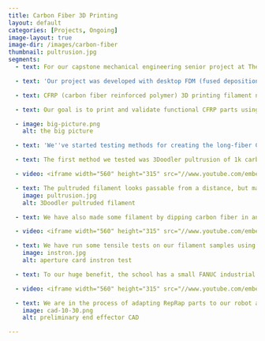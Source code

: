 ```yaml
---
title: Carbon Fiber 3D Printing
layout: default
categories: [Projects, Ongoing]
image-layout: true
image-dir: /images/carbon-fiber
thumbnail: pultrusion.jpg
segments: 
  - text: For our capstone mechanical engineering senior project at The Cooper Union, <a href="peterascoli.com">Peter Ascoli</a> and I are working on a filament manufacturing and printing method for curved-layer carbon fiber reinforced polymer fused deposition modeling. 

  - text: 'Our project was developed with desktop FDM (fused deposition modeling) printers in mind. They''re now inexpensive and fairly accessible, but they seldom produce usable mechanical parts. The main reason is the strength of materials used. The next is the slicing method: most desktop 3D printers deposit flat layers parallel to the build plate. This limitation makes model slicing relatively simple. However, FDM materials tend to exhibit much greater strength along the direction of the extruded fiber than across the layers; thus, thin curved features printed with flat layers tend to perform poorly.'

  - text: CFRP (carbon fiber reinforced polymer) 3D printing filament now has some limited commercial availability. Long-fiber CFRP filament, while a major material improvement over plastic resins alone, also suffers when printed using the flat layer method. Carbon fiber gives the composite increased tensile strength mostly along the direction in which the fiber is laid; printing the fiber in flat layers limits the degree to which the fiber direction can be optimized for the given part geometry and expected loading.

  - text: Our goal is to print and validate functional CFRP parts using curved layer fused deposition. Here's a basic breakdown of the analytical and experimental components of our project. 

  - image: big-picture.png
    alt: the big picture

  - text: 'We''ve started testing methods for creating the long-fiber CFRP filament. As we come up with methods, we''re making filament samples and running tensile tests on them in an Instron machine to determine their failure modes and tensile strengths.' 

  - text: The first method we tested was 3Doodler pultrusion of 1k carbon fiber tow and ABS plastic. 

  - video: <iframe width="560" height="315" src="//www.youtube.com/embed/BvaDFv_I80I" frameborder="0" allowfullscreen></iframe>

  - text: The pultruded filament looks passable from a distance, but many broken fibers are visible under 10x magnification. 
    image: pultrusion.jpg
    alt: 3Doodler pultruded filament

  - text: We have also made some filament by dipping carbon fiber in an ABS-acetone slurry. This resulted in a filament with better (but still not complete) fiber wet-out and a much smaller diameter. 

  - video: <iframe width="560" height="315" src="//www.youtube.com/embed/6i8_cj7t9Mw" frameborder="0" allowfullscreen></iframe>

  - text: We have run some tensile tests on our filament samples using aperture cards to fix and protect the ends. Due to trouble aligning the filament to achieve pure uniaxial tension in these tests, we will explore other end fixturing options. However, our preliminary test results are promising in terms of tensile strength. 
    image: instron.jpg
    alt: aperture card instron test

  - text: To our huge benefit, the school has a small FANUC industrial robot arm available for our use. This arm provides 3 translational and 3 rotational degrees of freedom for our end effector, which means we will have incredible flixibility in generating curved layer printing tool paths.

  - video: <iframe width="560" height="315" src="//www.youtube.com/embed/64UAyw-wtNg" frameborder="0" allowfullscreen></iframe>

  - text: We are in the process of adapting RepRap parts to our robot arm end. Once we have successfully printed ABS plastic, we will move onto printing our homemade CFRP filament.
    image: cad-10-30.png
    alt: preliminary end effector CAD

---
```

